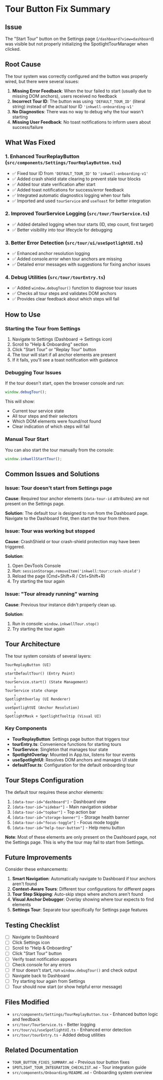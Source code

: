 # Tour Button Fix Summary

## Issue

The "Start Tour" button on the Settings page (`/dashboard?view=dashboard`) was visible but not properly initializing the SpotlightTourManager when clicked.

## Root Cause

The tour system was correctly configured and the button was properly wired, but there were several issues:

1. **Missing Error Feedback**: When the tour failed to start (usually due to missing DOM anchors), users received no feedback
2. **Incorrect Tour ID**: The button was using `'DEFAULT_TOUR_ID'` (literal string) instead of the actual tour ID `'inkwell-onboarding-v1'`
3. **No Diagnostics**: There was no way to debug why the tour wasn't starting
4. **Missing User Feedback**: No toast notifications to inform users about success/failure

## What Was Fixed

### 1. Enhanced TourReplayButton (`src/components/Settings/TourReplayButton.tsx`)

- ✅ Fixed tour ID from `'DEFAULT_TOUR_ID'` to `'inkwell-onboarding-v1'`
- ✅ Added crash shield state clearing to prevent stale tour blocks
- ✅ Added tour state verification after start
- ✅ Added toast notifications for success/error feedback
- ✅ Integrated automatic diagnostics logging when tour fails
- ✅ Imported and used `tourService` and `useToast` for better integration

### 2. Improved TourService Logging (`src/tour/TourService.ts`)

- ✅ Added detailed logging when tour starts (ID, step count, first target)
- ✅ Better visibility into tour lifecycle for debugging

### 3. Better Error Detection (`src/tour/ui/useSpotlightUI.ts`)

- ✅ Enhanced anchor resolution logging
- ✅ Added console.error when tour anchors are missing
- ✅ Detailed error messages with suggestions for fixing anchor issues

### 4. Debug Utilities (`src/tour/tourEntry.ts`)

- ✅ Added `window.debugTour()` function to diagnose tour issues
- ✅ Checks all tour steps and validates DOM anchors
- ✅ Provides clear feedback about which steps will fail

## How to Use

### Starting the Tour from Settings

1. Navigate to Settings (Dashboard → Settings icon)
2. Scroll to "Help & Onboarding" section
3. Click "Start Tour" or "Replay Tour" button
4. The tour will start if all anchor elements are present
5. If it fails, you'll see a toast notification with guidance

### Debugging Tour Issues

If the tour doesn't start, open the browser console and run:

```javascript
window.debugTour();
```

This will show:

- Current tour service state
- All tour steps and their selectors
- Which DOM elements were found/not found
- Clear indication of which steps will fail

### Manual Tour Start

You can also start the tour manually from the console:

```javascript
window.inkwellStartTour();
```

## Common Issues and Solutions

### Issue: Tour doesn't start from Settings page

**Cause**: Required tour anchor elements (`data-tour-id` attributes) are not present on the Settings page.

**Solution**: The default tour is designed to run from the Dashboard page. Navigate to the Dashboard first, then start the tour from there.

### Issue: Tour was working but stopped

**Cause**: CrashShield or tour crash-shield protection may have been triggered.

**Solution**:

1. Open DevTools Console
2. Run: `sessionStorage.removeItem('inkwell:tour:crash-shield')`
3. Reload the page (Cmd+Shift+R / Ctrl+Shift+R)
4. Try starting the tour again

### Issue: "Tour already running" warning

**Cause**: Previous tour instance didn't properly clean up.

**Solution**:

1. Run in console: `window.inkwellTour.stop()`
2. Try starting the tour again

## Tour Architecture

The tour system consists of several layers:

```
TourReplayButton (UI)
    ↓
startDefaultTour() (Entry Point)
    ↓
tourService.start() (State Management)
    ↓
TourService state change
    ↓
SpotlightOverlay (UI Renderer)
    ↓
useSpotlightUI (Anchor Resolution)
    ↓
SpotlightMask + SpotlightTooltip (Visual UI)
```

### Key Components

- **TourReplayButton**: Settings page button that triggers tour
- **tourEntry.ts**: Convenience functions for starting tours
- **TourService**: Singleton that manages tour state
- **SpotlightOverlay**: Mounted in App.tsx, listens for tour events
- **useSpotlightUI**: Resolves DOM anchors and manages UI state
- **defaultTour.ts**: Configuration for the default onboarding tour

## Tour Steps Configuration

The default tour requires these anchor elements:

1. `[data-tour-id="dashboard"]` - Dashboard view
2. `[data-tour-id="sidebar"]` - Main navigation sidebar
3. `[data-tour-id="topbar"]` - Top action bar
4. `[data-tour-id="storage-banner"]` - Storage health banner
5. `[data-tour-id="focus-toggle"]` - Focus mode toggle
6. `[data-tour-id="help-tour-button"]` - Help menu button

**Note**: Most of these elements are only present on the Dashboard page, not the Settings page. This is why the tour may fail to start from Settings.

## Future Improvements

Consider these enhancements:

1. **Smart Navigation**: Automatically navigate to Dashboard if tour anchors aren't found
2. **Context-Aware Tours**: Different tour configurations for different pages
3. **Tour Step Skipping**: Auto-skip steps where anchors aren't found
4. **Visual Anchor Debugger**: Overlay showing where tour expects to find elements
5. **Settings Tour**: Separate tour specifically for Settings page features

## Testing Checklist

- [ ] Navigate to Dashboard
- [ ] Click Settings icon
- [ ] Scroll to "Help & Onboarding"
- [ ] Click "Start Tour" button
- [ ] Verify toast notification appears
- [ ] Check console for any errors
- [ ] If tour doesn't start, run `window.debugTour()` and check output
- [ ] Navigate back to Dashboard
- [ ] Try starting tour again from Settings
- [ ] Tour should now start (or show helpful error message)

## Files Modified

- `src/components/Settings/TourReplayButton.tsx` - Enhanced button logic and feedback
- `src/tour/TourService.ts` - Better logging
- `src/tour/ui/useSpotlightUI.ts` - Enhanced error detection
- `src/tour/tourEntry.ts` - Added debug utilities

## Related Documentation

- `TOUR_BUTTON_FIXES_SUMMARY.md` - Previous tour button fixes
- `SPOTLIGHT_TOUR_INTEGRATION_CHECKLIST.md` - Tour integration guide
- `src/components/Onboarding/README.md` - Onboarding system overview
